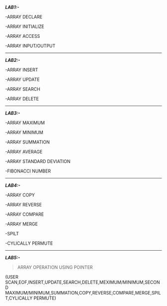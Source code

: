 _**LAB1:-**_

-ARRAY DECLARE

-ARRAY INITIALIZE

-ARRAY ACCESS

-ARRAY INPUT/OUTPUT

---

_**LAB2:-**_

-ARRAY INSERT

-ARRAY UPDATE

-ARRAY SEARCH

-ARRAY DELETE

---

_**LAB3:-**_

-ARRAY MAXIMUM

-ARRAY MINIMUM

-ARRAY SUMMATION

-ARRAY AVERAGE

-ARRAY STANDARD DEVIATION

-FIBONACCI NUMBER

---

_**LAB4:-**_

-ARRAY COPY

-ARRAY REVERSE

-ARRAY COMPARE

-ARRAY MERGE

-SPILT

-CYLICALLY PERMUTE

---

_**LAB5:-**_

 >ARRAY OPERATION USING POINTER

(USER SCAN,EOF,INSERT,UPDATE,SEARCH,DELETE,MEXIMUM/MINIMUM,SECOND MAXIMUM/MINIMUM,SUMMATION,COPY,REVERSE,COMPARE,MERGE,SPILT,CYLICALLY PERMUTE)








